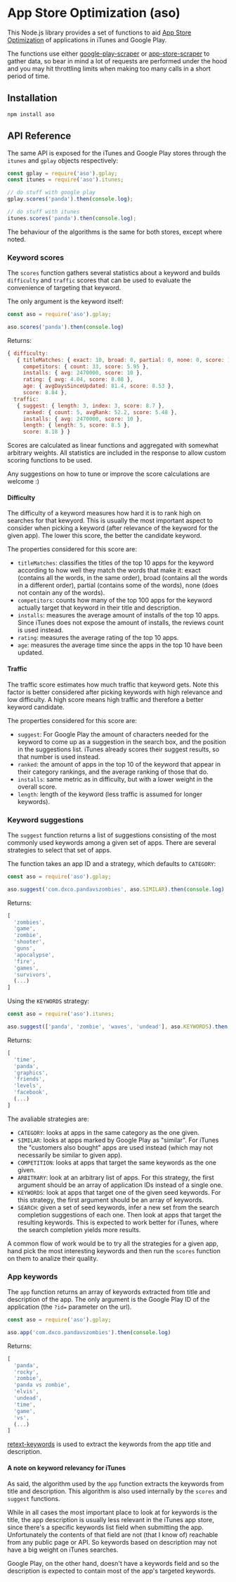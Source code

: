 # App Store Optimization (aso)

This Node.js library provides a set of functions to aid [App Store Optimization](https://en.wikipedia.org/wiki/App_store_optimization) of applications in iTunes and Google Play.

The functions use either [google-play-scraper](https://github.com/facundoolano/google-play-scraper)
or [app-store-scraper](https://github.com/facundoolano/app-store-scraper) to
gather data, so bear in mind a lot of requests are performed under the hood
and you may hit throttling limits when making too many calls in a short period of time.

## Installation

```
npm install aso
```

## API Reference

The same API is exposed for the iTunes and Google Play stores through the `itunes`
and `gplay` objects respectively:

```js
const gplay = require('aso').gplay;
const itunes = require('aso').itunes;

// do stuff with google play
gplay.scores('panda').then(console.log);

// do stuff with itunes
itunes.scores('panda').then(console.log);
```

The behaviour of the algorithms is the same for both stores, except where noted.

### Keyword scores

The `scores` function gathers several statistics about a keyword and builds
`difficulty` and `traffic` scores that can be used to evaluate the
convenience of targeting that keyword.

The only argument is the keyword itself:

```js
const aso = require('aso').gplay;

aso.scores('panda').then(console.log)
```

Returns:

```js
{ difficulty:
   { titleMatches: { exact: 10, broad: 0, partial: 0, none: 0, score: 10 },
     competitors: { count: 33, score: 5.95 },
     installs: { avg: 2470000, score: 10 },
     rating: { avg: 4.04, score: 8.08 },
     age: { avgDaysSinceUpdated: 81.4, score: 8.53 },
     score: 8.84 },
  traffic:
   { suggest: { length: 3, index: 3, score: 8.7 },
     ranked: { count: 5, avgRank: 52.2, score: 5.48 },
     installs: { avg: 2470000, score: 10 },
     length: { length: 5, score: 8.5 },
     score: 8.18 } }
```

Scores are calculated as linear functions and aggregated with somewhat arbitrary
weights. All statistics are included in the response to allow custom scoring
functions to be used.

Any suggestions on how to tune or improve the score calculations are welcome :)

#### Difficulty

The difficulty of a keyword measures how hard it is to rank high on searches for
that kewyord. This is usually the most important aspect to consider when picking
a keyword (after relevance of the keyword for the given app). The lower this score,
the better the candidate keyword.

The properties considered for this score are:

* `titleMatches`: classifies the titles of the top 10 apps for the keyword according
to how well they match the words that make it: exact (contains all the words, in the same order),
broad (contains all the words in a different order), partial (contains some of the
words), none (does not contain any of the words).
* `competitors`: counts how many of the top 100 apps for the keyword actually
target that keyword in their title and description.
* `installs`: measures the average amount of installs of the top 10 apps. Since iTunes
does not expose the amount of installs, the reviews count is used instead.
* `rating`: measures the average rating of the top 10 apps.
* `age`: measures the average time since the apps in the top 10 have been updated.

#### Traffic

The traffic score estimates how much traffic that keyword gets. Note this factor
is better considered after picking keywords with high relevance and low difficulty.
A high score means high traffic and therefore a better keyword candidate.

The properties considered for this score are:

* `suggest`: For Google Play the amount of characters needed for the keyword to come up as a
suggestion in the search box, and the position in the suggestions list. iTunes already
scores their suggest results, so that number is used instead.
* `ranked`: the amount of apps in the top 10 of the keyword that appear in their
category rankings, and the average ranking of those that do.
* `installs`: same metric as in difficulty, but with a lower weight in the overall score.
* `length`: length of the keyword (less traffic is assumed for longer keywords).

### Keyword suggestions

The `suggest` function returns a list of suggestions consisting
of the most commonly used keywords among a given set of apps. There are several
strategies to select that set of apps.

The function takes an app ID and a strategy, which defaults to `CATEGORY`:

```js
const aso = require('aso').gplay;

aso.suggest('com.dxco.pandavszombies', aso.SIMILAR).then(console.log)
```

Returns:

```js
[
  'zombies',
  'game',
  'zombie',
  'shooter',
  'guns',
  'apocalypse',
  'fire',
  'games',
  'survivors',
  (...)
]
```

Using the `KEYWORDS` strategy:

```js
const aso = require('aso').itunes;

aso.suggest(['panda', 'zombie', 'waves', 'undead'], aso.KEYWORDS).then(console.log)
```

Returns:

```js
[
  'time',
  'panda',
  'graphics',
  'friends',
  'levels',
  'facebook',
  (...)
]
```

The avaliable strategies are:
  * `CATEGORY`: looks at apps in the same category as the one given.
  * `SIMILAR`: looks at apps marked by Google Play as "similar". For iTunes the "customers also bought" apps are used instead (which may not necessarily be similar to given app).
  * `COMPETITION`: looks at apps that target the same keywords as the one given.
  * `ARBITRARY`: look at an arbitrary list of apps. For this strategy, the first argument should be an array of
  application IDs instead of a single one.
  * `KEYWORDS`: look at apps that target one of the given seed keywords. For this strategy, the first argument should be an array of keywords.
  * `SEARCH`: given a set of seed keywords, infer a new set from the search completion suggestions of each one. Then look at apps that target the resulting keywords. This is expected to work better for iTunes, where the search completion yields more
  results.

A common flow of work would be to try all the strategies for a given app, hand pick the most interesting
keywords and then run the `scores` function on them to analize their quality.

### App keywords

The `app` function returns an array of keywords extracted from title and description
of the app. The only argument is the Google Play ID of the application (the `?id=` parameter on the url).

```js
const aso = require('aso').gplay;

aso.app('com.dxco.pandavszombies').then(console.log)
```

Returns:

```js
[
  'panda',
  'rocky',
  'zombie',
  'panda vs zombie',
  'elvis',
  'undead',
  'time',
  'game',
  'vs',
  (...)
]
```

[retext-keywords](https://github.com/wooorm/retext-keywords) is used to extract the keywords
from the app title and description.

#### A note on keyword relevancy for iTunes

As said, the algorithm used by the `app` function extracts the keywords from title and
description. This algorithm is also used internally by the `scores` and
`suggest` functions.

While in all cases the most important place to look at for keywords is the title,
the app description is usually less relevant in the iTunes app store, since there's
a specific keywords list field when submitting the app. Unfortunately the contents
of that field are not (that I know of) reachable from any public page or API. So
keywords based on description may not have a big weight on iTunes searches.

Google Play, on the other hand, doesn't have a keywords field and so the description is
expected to contain most of the app's targeted keywords.
